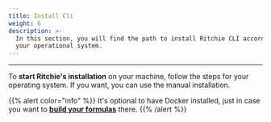 ```yaml
---
title: Install Cli
weight: 6
description: >-
  In this section, you will find the path to install Ritchie CLI according to
  your operational system.
---
```


---

To **start Ritchie's installation** on your machine, follow the steps for your operating system. If you want, you can use the manual installation.









{{% alert color="info" %}}
It's optional to have Docker installed, just in case you want to [**build your formulas**](../../../tutorials/formulas/how-to-build-formulas) there. 
{{% /alert %}}
